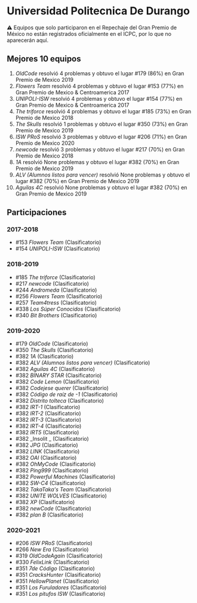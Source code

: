 # Universidad Politecnica De Durango

:warning: Equipos que solo participaron en el Repechaje del Gran Premio de México no están registrados oficialmente en el ICPC, por lo que no aparecerán aquí.

## Mejores 10 equipos

1. _OldCode_ resolvió 4 problemas y obtuvo el lugar #179 (86%) en Gran Premio de Mexico 2019
1. _Flowers Team_ resolvió 4 problemas y obtuvo el lugar #153 (77%) en Gran Premio de Mexico & Centroamerica 2017
1. _UNIPOLI-ISW_ resolvió 4 problemas y obtuvo el lugar #154 (77%) en Gran Premio de Mexico & Centroamerica 2017
1. _The triforce_ resolvió 4 problemas y obtuvo el lugar #185 (73%) en Gran Premio de Mexico 2018
1. _The Skulls_ resolvió 1 problemas y obtuvo el lugar #350 (73%) en Gran Premio de Mexico 2019
1. _ISW PRoS_ resolvió 3 problemas y obtuvo el lugar #206 (71%) en Gran Premio de Mexico 2020
1. _newcode_ resolvió 3 problemas y obtuvo el lugar #217 (70%) en Gran Premio de Mexico 2018
1. _1A_ resolvió None problemas y obtuvo el lugar #382 (70%) en Gran Premio de Mexico 2019
1. _ALV (Alumnos listos para vencer)_ resolvió None problemas y obtuvo el lugar #382 (70%) en Gran Premio de Mexico 2019
1. _Aguilas 4C_ resolvió None problemas y obtuvo el lugar #382 (70%) en Gran Premio de Mexico 2019

## Participaciones

### 2017-2018

- #153 _Flowers Team_ (Clasificatorio)
- #154 _UNIPOLI-ISW_ (Clasificatorio)

### 2018-2019

- #185 _The triforce_ (Clasificatorio)
- #217 _newcode_ (Clasificatorio)
- #244 _Andromeda_ (Clasificatorio)
- #256 _Flowers Team_ (Clasificatorio)
- #257 _Team4tress_ (Clasificatorio)
- #338 _Los Súper Conocidos_ (Clasificatorio)
- #340 _Bit Brothers_ (Clasificatorio)

### 2019-2020

- #179 _OldCode_ (Clasificatorio)
- #350 _The Skulls_ (Clasificatorio)
- #382 _1A_ (Clasificatorio)
- #382 _ALV (Alumnos listos para vencer)_ (Clasificatorio)
- #382 _Aguilas 4C_ (Clasificatorio)
- #382 _BINARY STAR_ (Clasificatorio)
- #382 _Code Lemon_ (Clasificatorio)
- #382 _Codejese querer_ (Clasificatorio)
- #382 _Código de raíz de -1_ (Clasificatorio)
- #382 _Distrito tolteca_ (Clasificatorio)
- #382 _IRT-1_ (Clasificatorio)
- #382 _IRT-2_ (Clasificatorio)
- #382 _IRT-3_ (Clasificatorio)
- #382 _IRT-4_ (Clasificatorio)
- #382 _IRT5_ (Clasificatorio)
- #382 _Insolit _ (Clasificatorio)
- #382 _JPG_ (Clasificatorio)
- #382 _LINK_ (Clasificatorio)
- #382 _OAI_ (Clasificatorio)
- #382 _OhMyCode_ (Clasificatorio)
- #382 _Ping999_ (Clasificatorio)
- #382 _Powerful Machines_ (Clasificatorio)
- #382 _SW-C4_ (Clasificatorio)
- #382 _TakaTaka's Team_ (Clasificatorio)
- #382 _UNITE WOLVES_ (Clasificatorio)
- #382 _XP_ (Clasificatorio)
- #382 _newCode_ (Clasificatorio)
- #382 _plan B_ (Clasificatorio)

### 2020-2021

- #206 _ISW PRoS_ (Clasificatorio)
- #266 _New Era_ (Clasificatorio)
- #319 _OldCodeAgain_ (Clasificatorio)
- #330 _FelixLink_ (Clasificatorio)
- #351 _7de Código_ (Clasificatorio)
- #351 _CracksHunter_ (Clasificatorio)
- #351 _HellowPlanet_ (Clasificatorio)
- #351 _Los Furuladores_ (Clasificatorio)
- #351 _Los pitufos ISW_ (Clasificatorio)



